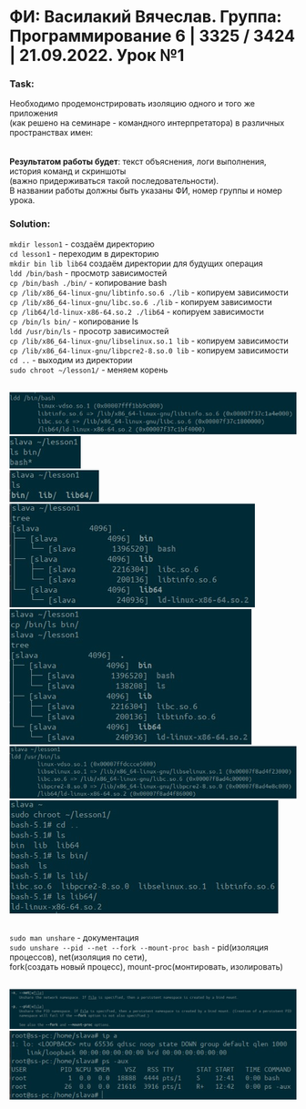 # ФИ: Василакий Вячеслав. Группа: Программирование 6 | 3325 / 3424 | 21.09.2022. Урок №1

### Task:
Необходимо продемонстрировать изоляцию одного и того же приложения <br>
(как решено на семинаре - командного интерпретатора) в различных пространствах имен: <br>
<br>
<br>
**Результатом работы будет**: текст объяснения, логи выполнения, история команд и скриншоты <br>
(важно придерживаться такой последовательности). <br>
В названии работы должны быть указаны ФИ, номер группы и номер урока.

### Solution:

`mkdir lesson1` - создаём директорию <br>
`cd lesson1` - переходим в директорию <br>
`mkdir bin lib lib64` создаём директории для будущих операция <br>
`ldd /bin/bash` - просмотр зависимостей <br>
`cp /bin/bash ./bin/` - копирование bash <br>
`cp /lib/x86_64-linux-gnu/libtinfo.so.6 ./lib` - копируем зависимости <br>
`cp /lib/x86_64-linux-gnu/libc.so.6 ./lib` - копируем зависимости <br>
`cp /lib64/ld-linux-x86-64.so.2 ./lib64` - копируем зависимости <br>
`cp /bin/ls bin/` - копирование ls <br>
`ldd /usr/bin/ls` - просотр зависимостей <br>
`cp /lib/x86_64-linux-gnu/libselinux.so.1 lib` - копируем зависимости <br>
`cp /lib/x86_64-linux-gnu/libpcre2-8.so.0 lib` - копируем зависимости <br>
`cd ..` - выходим из директории <br>
`sudo chroot ~/lesson1/` - меняем корень <br>
<br>

![ldd_bin_bash.jpg](img%2Fldd_bin_bash.jpg) <br>
![bash.jpg](img%2Fbash.jpg) <br>
![lib_lib64.jpg](img%2Flib_lib64.jpg) <br>
![tree1.jpg](img%2Ftree1.jpg) <br>
![tree2.jpg](img%2Ftree2.jpg) <br>
![ldd_bin_ls.jpg](img%2Fldd_bin_ls.jpg) <br>
![chroot.jpg](img%2Fchroot.jpg) <br>
<br>

`sudo man unshare` - документация <br>
`sudo unshare --pid --net --fork --mount-proc bash` - pid(изоляция процессов), net(изоляция по сети), <br>
fork(создать новый процесс), mount-proc(монтировать, изолировать) <br>
<br>

![man_unshare.jpg](img%2Fman_unshare.jpg) <br>
![unshare.jpg](img%2Funshare.jpg)

